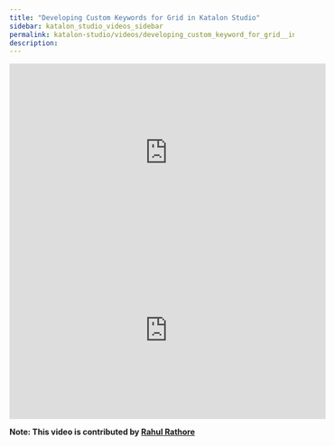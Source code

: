 ```yaml
---
title: "Developing Custom Keywords for Grid in Katalon Studio"
sidebar: katalon_studio_videos_sidebar
permalink: katalon-studio/videos/developing_custom_keyword_for_grid__in_katalon.html
description: 
---
```

<iframe width="560" height="315" src="https://www.youtube.com/embed/dBP2Cdeeado" title="YouTube video player" frameborder="0" allow="accelerometer; autoplay; clipboard-write; encrypted-media; gyroscope; picture-in-picture" allowfullscreen></iframe>

<iframe width="560" height="315" src="https://www.youtube.com/embed/YWv73N-wdFQ" title="YouTube video player" frameborder="0" allow="accelerometer; autoplay; clipboard-write; encrypted-media; gyroscope; picture-in-picture" allowfullscreen></iframe>

**Note: This video is contributed by [Rahul Rathore](https://www.youtube.com/user/fluxay44)**
